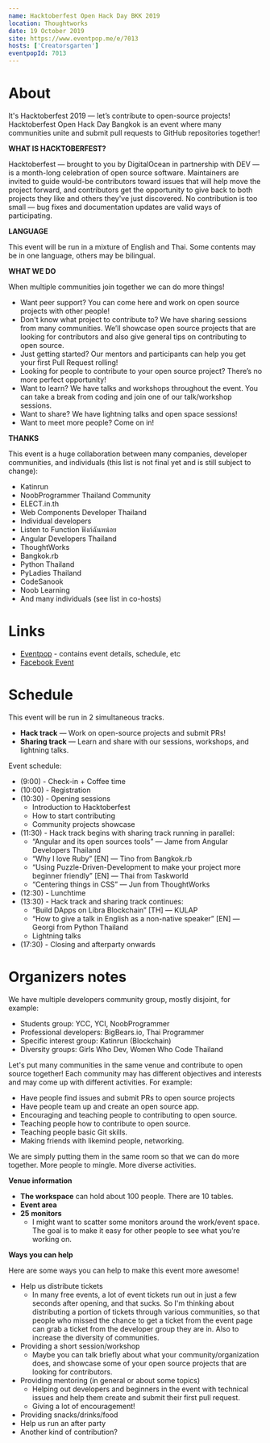 ```yaml
---
name: Hacktoberfest Open Hack Day BKK 2019
location: Thoughtworks
date: 19 October 2019
site: https://www.eventpop.me/e/7013
hosts: ['Creatorsgarten']
eventpopId: 7013
---
```


# About

It's Hacktoberfest 2019 — let’s contribute to open-source projects! Hacktoberfest Open Hack Day Bangkok is an event where many communities unite and submit pull requests to GitHub repositories together!

**WHAT IS HACKTOBERFEST?**

Hacktoberfest — brought to you by DigitalOcean in partnership with DEV — is a month-long celebration of open source software. Maintainers are invited to guide would-be contributors toward issues that will help move the project forward, and contributors get the opportunity to give back to both projects they like and others they've just discovered. No contribution is too small — bug fixes and documentation updates are valid ways of participating.

**LANGUAGE**

This event will be run in a mixture of English and Thai. Some contents may be in one language, others may be bilingual.

**WHAT WE DO**

When multiple communities join together we can do more things!

- Want peer support? You can come here and work on open source projects with other people!
- Don't know what project to contribute to? We have sharing sessions from many communities. We’ll showcase open source projects that are looking for contributors and also give general tips on contributing to open source.
- Just getting started? Our mentors and participants can help you get your first Pull Request rolling!
- Looking for people to contribute to your open source project? There’s no more perfect opportunity!
- Want to learn? We have talks and workshops throughout the event. You can take a break from coding and join one of our talk/workshop sessions.
- Want to share? We have lightning talks and open space sessions!
- Want to meet more people? Come on in!

**THANKS**

This event is a huge collaboration between many companies, developer communities, and individuals (this list is not final yet and is still subject to change):

- Katinrun
- NoobProgrammer Thailand Community
- ELECT.in.th
- Web Components Developer Thailand
- Individual developers
- Listen to Function ฟังก์ฉันหน่อย
- Angular Developers Thailand
- ThoughtWorks
- Bangkok.rb
- Python Thailand
- PyLadies Thailand
- CodeSanook
- Noob Learning
- And many individuals (see list in co-hosts)

# Links

- [Eventpop](https://www.eventpop.me/e/7013) - contains event details, schedule, etc
- [Facebook Event](https://www.facebook.com/events/522162471684850/)

# Schedule

This event will be run in 2 simultaneous tracks.

- **Hack track** — Work on open-source projects and submit PRs!
- **Sharing track** — Learn and share with our sessions, workshops, and lightning talks.

Event schedule:

- (9:00) - Check-in + Coffee time
- (10:00) - Registration
- (10:30) - Opening sessions
  - Introduction to Hacktoberfest
  - How to start contributing
  - Community projects showcase
- (11:30) - Hack track begins with sharing track running in parallel:
  - “Angular and its open sources tools” — Jame from Angular Developers Thailand
  - “Why I love Ruby” [EN] — Tino from Bangkok.rb
  - “Using Puzzle-Driven-Development to make your project more beginner friendly” [EN] — Thai from Taskworld
  - “Centering things in CSS” — Jun from ThoughtWorks
- (12:30) - Lunchtime
- (13:30) - Hack track and sharing track continues:
  - “Build DApps on Libra Blockchain” [TH] — KULAP
  - “How to give a talk in English as a non-native speaker” [EN] — Georgi from Python Thailand
  - Lightning talks
- (17:30) - Closing and afterparty onwards

# Organizers notes

We have multiple developers community group, mostly disjoint, for example:

- Students group: YCC, YCI, NoobProgrammer
- Professional developers: BigBears.io, Thai Programmer
- Specific interest group: Katinrun (Blockchain)
- Diversity groups: Girls Who Dev, Women Who Code Thailand

Let's put many communities in the same venue and contribute to open source together! Each community may has different objectives and interests and may come up with different activities. For example:

- Have people find issues and submit PRs to open source projects
- Have people team up and create an open source app.
- Encouraging and teaching people to contributing to open source.
- Teaching people how to contribute to open source.
- Teaching people basic Git skills.
- Making friends with likemind people, networking.

We are simply putting them in the same room so that we can do more together. More people to mingle. More diverse activities.

**Venue information**

- **The workspace** can hold about 100 people. There are 10 tables.
- **Event area**
- **25 monitors**
  - I might want to scatter some monitors around the work/event space. The goal is to make it easy for other people to see what you’re working on.

**Ways you can help**

Here are some ways you can help to make this event more awesome!

- Help us distribute tickets
  - In many free events, a lot of event tickets run out in just a few seconds after opening, and that sucks. So I'm thinking about distributing a portion of tickets through various communities, so that people who missed the chance to get a ticket from the event page can grab a ticket from the developer group they are in. Also to increase the diversity of communities.
- Providing a short session/workshop
  - Maybe you can talk briefly about what your community/organization does, and showcase some of your open source projects that are looking for contributors.
- Providing mentoring (in general or about some topics)
  - Helping out developers and beginners in the event with technical issues and help them create and submit their first pull request.
  - Giving a lot of encouragement!
- Providing snacks/drinks/food
- Help us run an after party
- Another kind of contribution?
